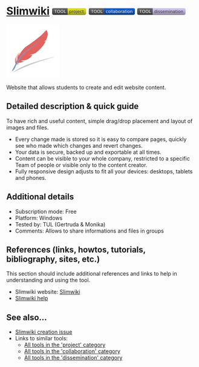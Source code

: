# [Slimwiki](https://slimwiki.com/)  [<img src="images/project.png" align="bottom">](https://github.com/e-CLOSE/Toolbox/issues?q=label%3A01_TOOL+label%3Aproject) [<img src="images/collaboration.png" align="bottom">](https://github.com/e-CLOSE/Toolbox/issues?q=label%3A01_TOOL+label%3Acollaboration) [<img src="images/dissemination.png" align="bottom">](https://github.com/e-CLOSE/Toolbox/issues?q=label%3A01_TOOL+label%3Adissemination)

![Slimwiki Logo](images/slimwiki.png)

Website that allows students to create and edit website content.


## Detailed description & quick guide

To have rich and useful content, simple drag/drop placement and layout of images and files.

- Every change made is stored so it is easy to compare pages, quickly see who made which changes and revert changes.
- Your data is secure, backed up and exportable at all times.
- Content can be visible to your whole company, restricted to a specific Team of people or visible only to the content creator.
- Fully responsive design adjusts to fit all your devices: desktops, tablets and phones.


## Additional details

- Subscription mode: Free
- Platform: Windows
- Tested by: TUL (Gertruda & Monika)
- Comments: Allows to share informations and files in groups


## References (links, howtos, tutorials, bibliography, sites, etc.)

This section should include additional references and links to help in
understanding and using the tool.

- Slimwiki website: [Slimwiki](https://slimwiki.com/)
- [Slimwiki help](https://slimwiki.com/help)


## See also...

- [Slimwiki creation issue](https://github.com/e-CLOSE/Toolbox/issues/127)
- Links to similar tools:
  - [All tools in the 'project' category](https://github.com/e-CLOSE/Toolbox/issues?q=label%3A01_TOOL+label%3Aproject)
  - [All tools in the 'collaboration' category](https://github.com/e-CLOSE/Toolbox/issues?q=label%3A01_TOOL+label%3Acollaboration)
  - [All tools in the 'dissemination' category](https://github.com/e-CLOSE/Toolbox/issues?q=label%3A01_TOOL+label%3Adissemination)

